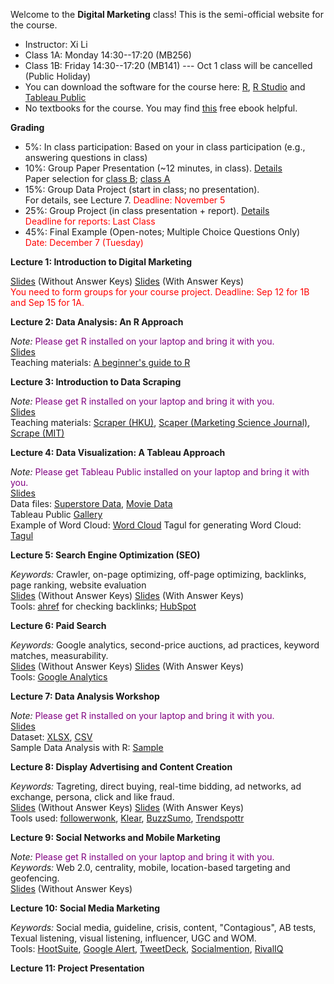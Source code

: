 Welcome to the **Digital Marketing** class! This is the semi-official website for the course.

- Instructor: Xi Li
- Class 1A: Monday 14:30--17:20 (MB256) 
- Class 1B: Friday 14:30--17:20 (MB141) --- Oct 1 class will be cancelled (Public Holiday)
- You can download the software for the course here: [R](https://cloud.r-project.org/), [R Studio](https://www.rstudio.com/products/rstudio/download/#download) and [Tableau Public](https://public.tableau.com/en-us/s/)
- No textbooks for the course. You may find [this](https://www.redandyellow.co.za/content/uploads/2018/06/RedYellow_eMarketing_Textbook_6thEdition.pdf) free ebook helpful.

**Grading**      

- 5%: In class participation: Based on your in class participation (e.g., answering questions in class)    
- 10%: Group Paper Presentation (~12 minutes, in class). [Details](https://ximarketing.github.io/class/DM/0a7487be048eb10cdc3dc3812a0a7b3570e91f74/paper_presentation)        
Paper selection for [class B](https://docs.google.com/spreadsheets/d/1iptDoR0JcZi0dYNZ5U3fTLjIqLN88W5-3MK469vedb4/edit?usp=sharing); [class A](https://docs.google.com/spreadsheets/d/1zsetThOq2h-rsV6hDlilNYUCusVXc9Y17KZO_FrevKI/edit?usp=sharing)               
- 15%: Group Data Project (start in class; no presentation).     
For details, see Lecture 7. <span style="color:red">Deadline: November 5</span>               
- 25%: Group Project (in class presentation + report). [Details](https://ximarketing.github.io/class/DM/0a7487be048eb10cdc3dc3812a0a7b3570e91f74/project)     
<span style="color:red">Deadline for reports: Last Class</span>            
- 45%: Final Example (Open-notes; Multiple Choice Questions Only)     
<span style="color:red">Date: December 7 (Tuesday)</span>    

**Lecture 1: Introduction to Digital Marketing**

[Slides](https://ximarketing.github.io/class/DM/0a7487be048eb10cdc3dc3812a0a7b3570e91f74/Introduction-nokeys.pdf) (Without Answer Keys) [Slides](https://ximarketing.github.io/class/DM/0a7487be048eb10cdc3dc3812a0a7b3570e91f74/Introduction.pdf) (With Answer Keys)            
<span style="color:red">You need to form groups for your course project. Deadline: Sep 12 for 1B and Sep 15 for 1A.</span>

**Lecture 2: Data Analysis: An R Approach**

*Note:* <span style="color:purple">Please get R installed on your laptop and bring it with you. </span>       
[Slides](https://ximarketing.github.io/class/teachingfiles/R.pdf)    
Teaching materials: [A beginner's guide to R](https://ximarketing.github.io/class/R_basics.html)    

**Lecture 3: Introduction to Data Scraping**

*Note:* <span style="color:purple">Please get R installed on your laptop and bring it with you. </span>       
[Slides](https://ximarketing.github.io/class/DM/webscraping.pdf)    
Teaching materials: [Scraper (HKU)](https://ximarketing.github.io/class/scrape-HKU.html), [Scaper (Marketing Science Journal)](https://ximarketing.github.io/class/scrape-MS.html), [Scrape (MIT)](https://ximarketing.github.io/class/scrape-MIT.html)     

**Lecture 4: Data Visualization: A Tableau Approach**

*Note:* <span style="color:purple">Please get Tableau Public installed on your laptop and bring it with you. </span>       
[Slides](https://ximarketing.github.io/class/DM/Tableau.pdf)    
Data files: [Superstore Data](https://ximarketing.github.io/class/Superstore_Data.xls), [Movie Data](https://ximarketing.github.io/class/Mojo_budget_data.xlsx)       
Tableau Public [Gallery](https://public.tableau.com/en-gb/gallery/?tab=viz-of-the-day&type=viz-of-the-day)    
Example of Word Cloud: [Word Cloud](https://ximarketing.github.io/class/DM/Treemap.pdf)    Tagul for generating Word Cloud: [Tagul](https://wordart.com/)    

**Lecture 5: Search Engine Optimization (SEO)**

*Keywords:* Crawler, on-page optimizing, off-page optimizing, backlinks, page ranking, website evaluation    
[Slides](https://ximarketing.github.io/class/DM/SEO-nokeys.pdf) (Without Answer Keys) [Slides](https://ximarketing.github.io/class/DM/SEO.pdf) (With Answer Keys)        
Tools: [ahref](https://ahrefs.com/backlink-checker) for checking backlinks; [HubSpot](https://website.grader.com/)     

**Lecture 6: Paid Search** 

*Keywords:* Google analytics, second-price auctions, ad practices, keyword matches, measurability.       
[Slides](https://ximarketing.github.io/class/DM/PPC-nokeys.pdf) (Without Answer Keys) [Slides](https://ximarketing.github.io/class/DM/PPC.pdf) (With Answer Keys)          
Tools: [Google Analytics](https://support.google.com/analytics/answer/6367342?hl=en)    

**Lecture 7: Data Analysis Workshop**

*Note:* <span style="color:purple">Please get R installed on your laptop and bring it with you. </span>      
[Slides](https://ximarketing.github.io/class/DM/0a7487be048eb10cdc3dc3812a0a7b3570e91f74/Crowdfunding.pdf)    
Dataset: [XLSX](https://ximarketing.github.io/class/Kickstarter-Project.xlsx), [CSV](https://ximarketing.github.io/class/Kickstarter-Project.csv)    
Sample Data Analysis with R: [Sample](https://ximarketing.github.io/class/Kickstarter-Project.html)    

**Lecture 8: Display Advertising and Content Creation**

*Keywords:* Tagreting, direct buying, real-time bidding, ad networks, ad exchange, persona, click and like fraud.        
[Slides](https://ximarketing.github.io/class/DM/Display-nokeys.pdf) (Without Answer Keys) [Slides](https://ximarketing.github.io/class/DM/Display.pdf) (With Answer Keys)         
Tools used: [followerwonk](https://moz.com/followerwonk/), [Klear](https://klear.com/), [BuzzSumo](https://buzzsumo.com/), [Trendspottr](http://trendspottr.com/)    

**Lecture 9: Social Networks and Mobile Marketing**    

*Note:* <span style="color:purple">Please get R installed on your laptop and bring it with you. </span>       
*Keywords:* Web 2.0, centrality, mobile, location-based targeting and geofencing.    
[Slides](https://ximarketing.github.io/class/DM/SN-nokeys.pdf) (Without Answer Keys)     

**Lecture 10: Social Media Marketing**

*Keywords:* Social media, guideline, crisis, content, "Contagious", AB tests, Texual listening, visual listening, influencer, UGC and WOM.           
Tools: [HootSuite](https://www.hootsuite.com/), [Google Alert](https://www.google.com/alerts), [TweetDeck](https://tweetdeck.twitter.com/), [Socialmention](http://socialmention.com/), [RivalIQ](https://www.rivaliq.com/free-social-media-analytics/)        

**Lecture 11: Project Presentation**


